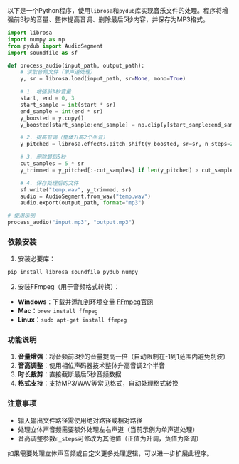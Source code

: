 以下是一个Python程序，使用`librosa`和`pydub`库实现音乐文件的处理。程序将增强前3秒的音量、整体提高音调、删除最后5秒内容，并保存为MP3格式。

```python
import librosa
import numpy as np
from pydub import AudioSegment
import soundfile as sf

def process_audio(input_path, output_path):
    # 读取音频文件（单声道处理）
    y, sr = librosa.load(input_path, sr=None, mono=True)

    # 1. 增强前3秒音量
    start, end = 0, 3
    start_sample = int(start * sr)
    end_sample = int(end * sr)
    y_boosted = y.copy()
    y_boosted[start_sample:end_sample] = np.clip(y[start_sample:end_sample] * 2, -1, 1)

    # 2. 提高音调（整体升高2个半音）
    y_pitched = librosa.effects.pitch_shift(y_boosted, sr=sr, n_steps=2)

    # 3. 删除最后5秒
    cut_samples = 5 * sr
    y_trimmed = y_pitched[:-cut_samples] if len(y_pitched) > cut_samples else y_pitched

    # 4. 保存处理后的文件
    sf.write("temp.wav", y_trimmed, sr)
    audio = AudioSegment.from_wav("temp.wav")
    audio.export(output_path, format="mp3")

# 使用示例
process_audio("input.mp3", "output.mp3")
```

### 依赖安装
1. 安装必要库：
```bash
pip install librosa soundfile pydub numpy
```

2. 安装FFmpeg（用于音频格式转换）：
- **Windows**：下载并添加到环境变量 [FFmpeg官网](https://ffmpeg.org/)
- **Mac**：`brew install ffmpeg`
- **Linux**：`sudo apt-get install ffmpeg`

### 功能说明
1. **音量增强**：将音频前3秒的音量提高一倍（自动限制在-1到1范围内避免削波）
2. **音高调整**：使用相位声码器技术整体升高音调2个半音
3. **时长裁剪**：直接截断最后5秒音频数据
4. **格式支持**：支持MP3/WAV等常见格式，自动处理格式转换

### 注意事项
- 输入输出文件路径需使用绝对路径或相对路径
- 处理立体声音频需要额外处理左右声道（当前示例为单声道处理）
- 音高调整参数`n_steps`可修改为其他值（正值为升调，负值为降调）

如果需要处理立体声音频或自定义更多处理逻辑，可以进一步扩展此程序。